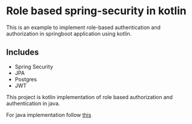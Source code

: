 # Role based spring-security in kotlin
This is an example to implement role-based authentication and authorization in springboot application using kotlin.

## Includes
- Spring Security
- JPA 
- Postgres
- JWT

This project is kotlin implementation of role based authorization and authentication in java.

For java implementation follow [this](https://bezkoder.com/spring-boot-security-postgresql-jwt-authentication/)